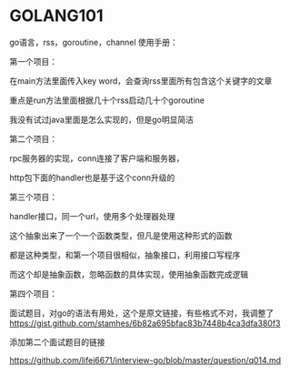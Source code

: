 # GOLANG101
go语言，rss，goroutine，channel
使用手册：    

第一个项目：

在main方法里面传入key word，会查询rss里面所有包含这个关键字的文章    

重点是run方法里面根据几十个rss启动几十个goroutine    

我没有试过java里面是怎么实现的，但是go明显简洁    
 
第二个项目：

rpc服务器的实现，conn连接了客户端和服务器，

http包下面的handler也是基于这个conn升级的

第三个项目：

handler接口，同一个url，使用多个处理器处理

这个抽象出来了一个一个函数类型，但凡是使用这种形式的函数

都是这种类型，和第一个项目很相似，抽象接口，利用接口写程序

而这个却是抽象函数，忽略函数的具体实现，使用抽象函数完成逻辑


第四个项目：

面试题目，对go的语法有用处，这个是原文链接，有些格式不对，我调整了
https://gist.github.com/stamhes/6b82a695bfac83b7448b4ca3dfa380f3

添加第二个面试题目的链接

https://github.com/lifei6671/interview-go/blob/master/question/q014.md